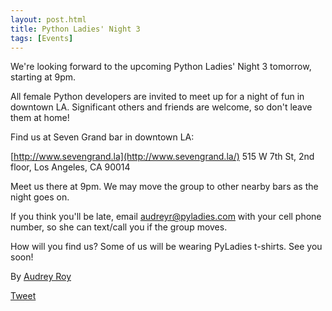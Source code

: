 ```yaml
---
layout: post.html
title: Python Ladies' Night 3
tags: [Events]
---
```


We're looking forward to the upcoming Python Ladies' Night 3 tomorrow, starting at 9pm.

All female Python developers are invited to meet up for a night of fun in downtown LA. Significant others and friends are welcome, so don't leave them at home!

Find us at Seven Grand bar in downtown LA:

[http://www.sevengrand.la](http://www.sevengrand.la/) 515 W 7th St, 2nd floor, Los Angeles, CA 90014

Meet us there at 9pm. We may move the group to other nearby bars as the night goes on.

If you think you'll be late, email [audreyr@pyladies.com](mailto:audreyr@pyladies.com) with your cell phone number, so she can text/call you if the group moves.

How will you find us? Some of us will be wearing PyLadies t-shirts. See you soon!

By [Audrey Roy](http://twitter.com/audreyr "AudreyR | Twitter")

[Tweet](http://twitter.com/share)